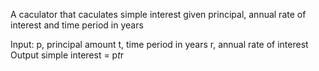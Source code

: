 A caculator that caculates simple interest given principal, annual rate of interest and time period in years

Input:
   p, principal amount
   t, time period in years
   r, annual rate of interest
Output
   simple interest = p*t*r
